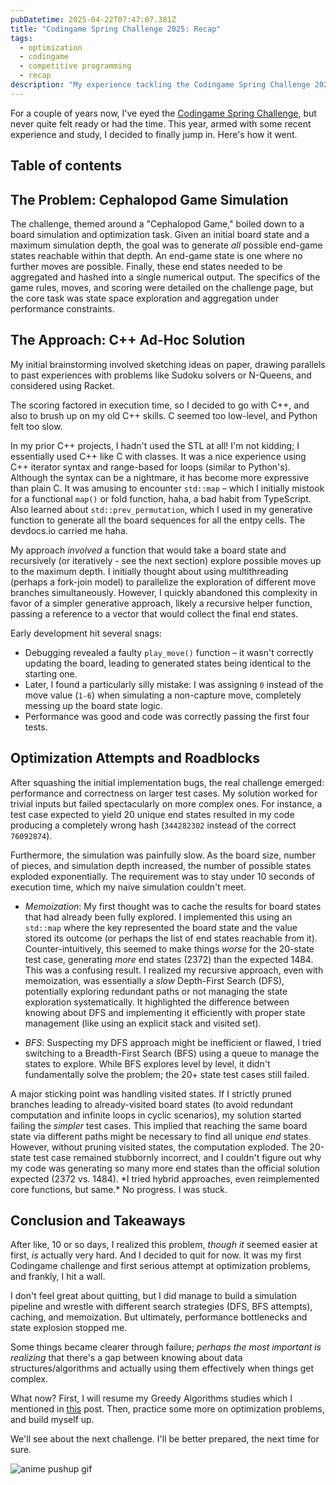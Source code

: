```yaml
---
pubDatetime: 2025-04-22T07:47:07.381Z
title: "Codingame Spring Challenge 2025: Recap"
tags:
  - optimization
  - codingame
  - competitive programming
  - recap
description: "My experience tackling the Codingame Spring Challenge 2025 - Cehpalopod Game Simulation, Optimization problem."
---
```


For a couple of years now, I've eyed the [Codingame Spring Challenge](https://www.codingame.com/contests/spring-challenge-2025), but never quite felt ready or had the time. This year, armed with some recent experience and study, I decided to finally jump in. Here's how it went.

## Table of contents

## The Problem: Cephalopod Game Simulation

The challenge, themed around a "Cephalopod Game," boiled down to a board simulation and optimization task. Given an initial board state and a maximum simulation depth, the goal was to generate _all_ possible end-game states reachable within that depth. An end-game state is one where no further moves are possible. Finally, these end states needed to be aggregated and hashed into a single numerical output. The specifics of the game rules, moves, and scoring were detailed on the challenge page, but the core task was state space exploration and aggregation under performance constraints.

## The Approach: C++ Ad-Hoc Solution

My initial brainstorming involved sketching ideas on paper, drawing parallels to past experiences with problems like Sudoku solvers or N-Queens, and considered using Racket.

The scoring factored in execution time, so I decided to go with C++, and also to brush up on my old C++ skills. C seemed too low-level, and Python felt too slow.

In my prior C++ projects, I hadn't used the STL at all! I'm not kidding; I essentially used C++ like C with classes. It was a nice experience using C++ iterator syntax and range-based for loops (similar to Python's). Although the syntax can be a nightmare, it has become more expressive than plain C. It was amusing to encounter `std::map` – which I initially mistook for a functional `map()` or fold function, haha, a bad habit from TypeScript. Also learned about `std::prev_permutation`, which I used in my generative function to generate all the board sequences for all the entpy cells. The devdocs.io carried me haha.

My approach _involved_ a function that would take a board state and recursively (or iteratively - see the next section) explore possible moves up to the maximum depth. I initially thought about using multithreading (perhaps a fork-join model) to parallelize the exploration of different move branches simultaneously. However, I quickly abandoned this complexity in favor of a simpler generative approach, likely a recursive helper function, passing a reference to a vector that would collect the final end states.

Early development hit several snags:

- Debugging revealed a faulty `play_move()` function – it wasn't correctly updating the board, leading to generated states being identical to the starting one.
- Later, I found a particularly silly mistake: I was assigning `0` instead of the move value (`1-6`) when simulating a non-capture move, completely messing up the board state logic.
- Performance was good and code was correctly passing the first four tests.

## Optimization Attempts and Roadblocks

After squashing the initial implementation bugs, the real challenge emerged: performance and correctness on larger test cases. My solution worked for trivial inputs but failed spectacularly on more complex ones. For instance, a test case expected to yield 20 unique end states resulted in my code producing a completely wrong hash (`344282302` instead of the correct `76092874`).

Furthermore, the simulation was painfully slow. As the board size, number of pieces, and simulation depth increased, the number of possible states exploded exponentially. The requirement was to stay under 10 seconds of execution time, which my naive simulation couldn't meet.

- _Memoization_: My first thought was to cache the results for board states that had already been fully explored. I implemented this using an `std::map` where the key represented the board state and the value stored its outcome (or perhaps the list of end states reachable from it). Counter-intuitively, this seemed to make things _worse_ for the 20-state test case, generating _more_ end states (2372) than the expected 1484. This was a confusing result. I realized my recursive approach, even with memoization, was essentially a _slow_ Depth-First Search (DFS), potentially exploring redundant paths or not managing the state exploration systematically. It highlighted the difference between knowing about DFS and implementing it efficiently with proper state management (like using an explicit stack and visited set).

- _BFS_: Suspecting my DFS approach might be inefficient or flawed, I tried switching to a Breadth-First Search (BFS) using a queue to manage the states to explore. While BFS explores level by level, it didn't fundamentally solve the problem; the 20+ state test cases still failed.

A major sticking point was handling visited states. If I strictly pruned branches leading to already-visited board states (to avoid redundant computation and infinite loops in cyclic scenarios), my solution started failing the _simpler_ test cases. This implied that reaching the same board state via different paths might be necessary to find all unique _end_ states. However, without pruning visited states, the computation exploded. The 20-state test case remained stubbornly incorrect, and I couldn't figure out why my code was generating so many more end states than the official solution expected (2372 vs. 1484). \*I tried hybrid approaches, even reimplemented core functions, but same.\* No progress. I was stuck.

## Conclusion and Takeaways

After like, 10 or so days, I realized this problem, _though_ _it_ seemed easier at first, _is_ actually very hard. And I decided to quit for now. It was my first Codingame challenge and first serious attempt at optimization problems, and frankly, I hit a wall.

I don't feel great about quitting, but I did manage to build a simulation pipeline and wrestle with different search strategies (DFS, BFS attempts), caching, and memoization. But ultimately, performance bottlenecks and state explosion stopped me.

Some things became clearer through failure; _perhaps the most important is realizing_ that there's a gap between knowing about data structures/algorithms and actually using them effectively when things get complex.

What now? First, I will resume my Greedy Algorithms studies which I mentioned in [this](/posts/course-review-coursera-tim-roughgarden-algorithms-2-graph-data-structure) post. Then, practice some more on optimization problems, and build myself up.

We'll see about the next challenge. I'll be better prepared, the next time for sure.

![anime pushup gif](https://media1.tenor.com/m/tPfQ0zzL2g0AAAAC/push-up-okarun.gif)
